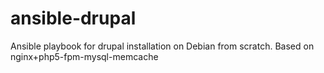 # ansible-drupal
Ansible playbook for drupal installation on Debian from scratch. Based on nginx+php5-fpm-mysql-memcache
